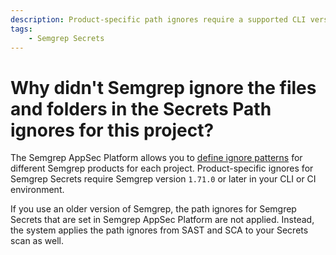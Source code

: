 ```yaml
---
description: Product-specific path ignores require a supported CLI version.
tags: 
    - Semgrep Secrets
---
```


# Why didn't Semgrep ignore the files and folders in the Secrets Path ignores for this project?

The Semgrep AppSec Platform allows you to [define ignore patterns](https://semgrep.dev/docs/ignoring-files-folders-code#define-ignored-files-and-folders-in-semgrep-appsec-platform) for different Semgrep products for each project. Product-specific ignores for Semgrep Secrets require Semgrep version `1.71.0` or later in your CLI or CI environment.

If you use an older version of Semgrep, the path ignores for Semgrep Secrets that are set in Semgrep AppSec Platform are not applied. Instead, the system applies the path ignores from SAST and SCA to your Secrets scan as well.
